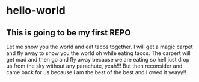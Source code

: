 # hello-world
## This is going to be my first REPO
Let me show you the world and eat tacos together. I will get a magic carpet and fly away to show you the world oh while eating tacos.
The carpert will get mad and then go and fly away because we are eating so hell just drop us from the sky without any parachute, yeah!!!
But then reconsider and came back for us because i am the best of the best and I owed it yeayy!!
